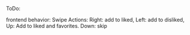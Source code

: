 ToDo:

frontend behavior:
Swipe Actions:
Right: add to liked,
Left: add to disliked,
Up: Add to liked and favorites.
Down: skip
